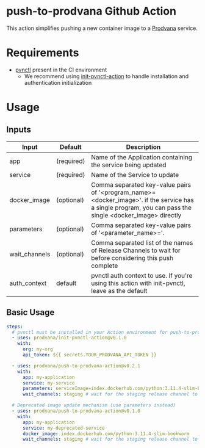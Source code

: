 # push-to-prodvana Github Action

This action simplifies pushing a new container image to a [Prodvana](https://prodvana.io) service.


# Requirements
- [pvnctl](https://github.com/prodvana/pvnctl) present in the CI environment
  - We recommend using [init-pvnctl-action](https://github.com/prodvana/init-pvnctl-action) to handle installation and authentication initialization

# Usage

## Inputs

| Input         | Default    | Description                                                                                                                                              |
| ------------- | ---------- | -------------------------------------------------------------------------------------------------------------------------------------------------------- |
| app           | (required) | Name of the Application containing the service being updated                                                                                             |
| service       | (required) | Name of the Service to update                                                                                                                            |
| docker_image  | (optional) | Comma separated key-value pairs of '<program_name>=<docker_image>'. if the service has a single program, you can pass the single <docker_image> directly |
| parameters    | (optional) | Comma separated key-value pairs of '<parameter_name>=<value>'.                                                                                           |
| wait_channels | (optional) | Comma separated list of the names of Release Channels to wait for before considering this push complete                                                  |
| auth_context  | default    | pvnctl auth context to use. If you're using this action with init-pvnctl, leave as the default                                                           |


## Basic Usage

```yaml
steps:
  # pvnctl must be installed in your Action environment for push-to-prodvana
  - uses: prodvana/init-pvnctl-action@v0.1.0
    with:
      org: my-org
      api_token: ${{ secrets.YOUR_PRODVANA_API_TOKEN }}

  - uses: prodvana/push-to-prodvana-action@v0.2.1
    with:
      app: my-application
      service: my-service
      parameters: serviceImage=index.dockerhub.com/python:3.11.4-slim-bookworm
      wait_channels: staging # wait for the staging release channel to complete before considering this complete

  # Deprecated image update mechanism (use parameters instead)
  - uses: prodvana/push-to-prodvana-action@v0.1.0
    with:
      app: my-application
      service: my-deprecated-service
      docker_image: index.dockerhub.com/python:3.11.4-slim-bookworm
      wait_channels: staging # wait for the staging release channel to complete before considering this complete
```
